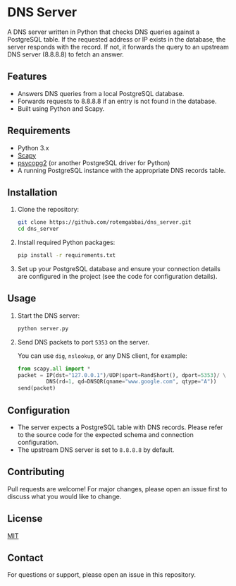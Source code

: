 # DNS Server

A DNS server written in Python that checks DNS queries against a PostgreSQL table. If the requested address or IP exists in the database, the server responds with the record. If not, it forwards the query to an upstream DNS server (8.8.8.8) to fetch an answer.

## Features

- Answers DNS queries from a local PostgreSQL database.
- Forwards requests to 8.8.8.8 if an entry is not found in the database.
- Built using Python and Scapy.

## Requirements

- Python 3.x
- [Scapy](https://scapy.net/)
- [psycopg2](https://www.psycopg.org/) (or another PostgreSQL driver for Python)
- A running PostgreSQL instance with the appropriate DNS records table.

## Installation

1. Clone the repository:
    ```bash
    git clone https://github.com/rotemgabbai/dns_server.git
    cd dns_server
    ```

2. Install required Python packages:
    ```bash
    pip install -r requirements.txt
    ```

3. Set up your PostgreSQL database and ensure your connection details are configured in the project (see the code for configuration details).

## Usage

1. Start the DNS server:
    ```bash
    python server.py
    ```

2. Send DNS packets to port `5353` on the server.

    You can use `dig`, `nslookup`, or any DNS client, for example:
    ```python
    from scapy.all import *
    packet = IP(dst="127.0.0.1")/UDP(sport=RandShort(), dport=5353)/ \
             DNS(rd=1, qd=DNSQR(qname="www.google.com", qtype="A"))
    send(packet)
    ```

## Configuration

- The server expects a PostgreSQL table with DNS records. Please refer to the source code for the expected schema and connection configuration.
- The upstream DNS server is set to `8.8.8.8` by default.

## Contributing

Pull requests are welcome! For major changes, please open an issue first to discuss what you would like to change.

## License

[MIT](LICENSE)

## Contact

For questions or support, please open an issue in this repository.
